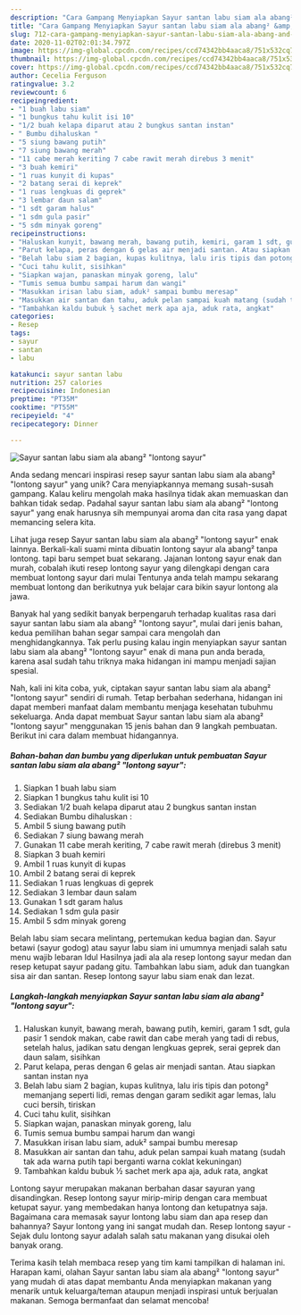 ```yaml
---
description: "Cara Gampang Menyiapkan Sayur santan labu siam ala abang² &amp;#34;lontong sayur&amp;#34; yang Lezat"
title: "Cara Gampang Menyiapkan Sayur santan labu siam ala abang² &amp;#34;lontong sayur&amp;#34; yang Lezat"
slug: 712-cara-gampang-menyiapkan-sayur-santan-labu-siam-ala-abang-and-34-lontong-sayur-and-34-yang-lezat
date: 2020-11-02T02:01:34.797Z
image: https://img-global.cpcdn.com/recipes/ccd74342bb4aaca8/751x532cq70/sayur-santan-labu-siam-ala-abang-lontong-sayur-foto-resep-utama.jpg
thumbnail: https://img-global.cpcdn.com/recipes/ccd74342bb4aaca8/751x532cq70/sayur-santan-labu-siam-ala-abang-lontong-sayur-foto-resep-utama.jpg
cover: https://img-global.cpcdn.com/recipes/ccd74342bb4aaca8/751x532cq70/sayur-santan-labu-siam-ala-abang-lontong-sayur-foto-resep-utama.jpg
author: Cecelia Ferguson
ratingvalue: 3.2
reviewcount: 6
recipeingredient:
- "1 buah labu siam"
- "1 bungkus tahu kulit isi 10"
- "1/2 buah kelapa diparut atau 2 bungkus santan instan"
- " Bumbu dihaluskan "
- "5 siung bawang putih"
- "7 siung bawang merah"
- "11 cabe merah keriting 7 cabe rawit merah direbus 3 menit"
- "3 buah kemiri"
- "1 ruas kunyit di kupas"
- "2 batang serai di keprek"
- "1 ruas lengkuas di geprek"
- "3 lembar daun salam"
- "1 sdt garam halus"
- "1 sdm gula pasir"
- "5 sdm minyak goreng"
recipeinstructions:
- "Haluskan kunyit, bawang merah, bawang putih, kemiri, garam 1 sdt, gula pasir 1 sendok makan, cabe rawit dan cabe merah yang tadi di rebus, setelah halus, jadikan satu dengan lengkuas geprek, serai geprek dan daun salam, sisihkan"
- "Parut kelapa, peras dengan 6 gelas air menjadi santan. Atau siapkan santan instan nya"
- "Belah labu siam 2 bagian, kupas kulitnya, lalu iris tipis dan potong² memanjang seperti lidi, remas dengan garam sedikit agar lemas, lalu cuci bersih, tiriskan"
- "Cuci tahu kulit, sisihkan"
- "Siapkan wajan, panaskan minyak goreng, lalu"
- "Tumis semua bumbu sampai harum dan wangi"
- "Masukkan irisan labu siam, aduk² sampai bumbu meresap"
- "Masukkan air santan dan tahu, aduk pelan sampai kuah matang (sudah tak ada warna putih tapi berganti warna coklat kekuningan)"
- "Tambahkan kaldu bubuk ½ sachet merk apa aja, aduk rata, angkat"
categories:
- Resep
tags:
- sayur
- santan
- labu

katakunci: sayur santan labu 
nutrition: 257 calories
recipecuisine: Indonesian
preptime: "PT35M"
cooktime: "PT55M"
recipeyield: "4"
recipecategory: Dinner

---
```



![Sayur santan labu siam ala abang² &#34;lontong sayur&#34;](https://img-global.cpcdn.com/recipes/ccd74342bb4aaca8/751x532cq70/sayur-santan-labu-siam-ala-abang-lontong-sayur-foto-resep-utama.jpg)

Anda sedang mencari inspirasi resep sayur santan labu siam ala abang² &#34;lontong sayur&#34; yang unik? Cara menyiapkannya memang susah-susah gampang. Kalau keliru mengolah maka hasilnya tidak akan memuaskan dan bahkan tidak sedap. Padahal sayur santan labu siam ala abang² &#34;lontong sayur&#34; yang enak harusnya sih mempunyai aroma dan cita rasa yang dapat memancing selera kita.

Lihat juga resep Sayur santan labu siam ala abang² &#34;lontong sayur&#34; enak lainnya. Berkali-kali suami minta dibuatin lontong sayur ala abang² tanpa lontong. tapi baru sempet buat sekarang. Jajanan lontong sayur enak dan murah, cobalah ikuti resep lontong sayur yang dilengkapi dengan cara membuat lontong sayur dari mulai Tentunya anda telah mampu sekarang membuat lontong dan berikutnya yuk belajar cara bikin sayur lontong ala jawa.

Banyak hal yang sedikit banyak berpengaruh terhadap kualitas rasa dari sayur santan labu siam ala abang² &#34;lontong sayur&#34;, mulai dari jenis bahan, kedua pemilihan bahan segar sampai cara mengolah dan menghidangkannya. Tak perlu pusing kalau ingin menyiapkan sayur santan labu siam ala abang² &#34;lontong sayur&#34; enak di mana pun anda berada, karena asal sudah tahu triknya maka hidangan ini mampu menjadi sajian spesial.


Nah, kali ini kita coba, yuk, ciptakan sayur santan labu siam ala abang² &#34;lontong sayur&#34; sendiri di rumah. Tetap berbahan sederhana, hidangan ini dapat memberi manfaat dalam membantu menjaga kesehatan tubuhmu sekeluarga. Anda dapat membuat Sayur santan labu siam ala abang² &#34;lontong sayur&#34; menggunakan 15 jenis bahan dan 9 langkah pembuatan. Berikut ini cara dalam membuat hidangannya.

<!--inarticleads1-->

##### Bahan-bahan dan bumbu yang diperlukan untuk pembuatan Sayur santan labu siam ala abang² &#34;lontong sayur&#34;:

1. Siapkan 1 buah labu siam
1. Siapkan 1 bungkus tahu kulit isi 10
1. Sediakan 1/2 buah kelapa diparut atau 2 bungkus santan instan
1. Sediakan  Bumbu dihaluskan :
1. Ambil 5 siung bawang putih
1. Sediakan 7 siung bawang merah
1. Gunakan 11 cabe merah keriting, 7 cabe rawit merah (direbus 3 menit)
1. Siapkan 3 buah kemiri
1. Ambil 1 ruas kunyit di kupas
1. Ambil 2 batang serai di keprek
1. Sediakan 1 ruas lengkuas di geprek
1. Sediakan 3 lembar daun salam
1. Gunakan 1 sdt garam halus
1. Sediakan 1 sdm gula pasir
1. Ambil 5 sdm minyak goreng


Belah labu siam secara melintang, pertemukan kedua bagian dan. Sayur betawi (sayur godog) atau sayur labu siam ini umumnya menjadi salah satu menu wajib lebaran Idul Hasilnya jadi ala ala resep lontong sayur medan dan resep ketupat sayur padang gitu. Tambahkan labu siam, aduk dan tuangkan sisa air dan santan. Resep lontong sayur labu siam enak dan lezat. 

<!--inarticleads2-->

##### Langkah-langkah menyiapkan Sayur santan labu siam ala abang² &#34;lontong sayur&#34;:

1. Haluskan kunyit, bawang merah, bawang putih, kemiri, garam 1 sdt, gula pasir 1 sendok makan, cabe rawit dan cabe merah yang tadi di rebus, setelah halus, jadikan satu dengan lengkuas geprek, serai geprek dan daun salam, sisihkan
1. Parut kelapa, peras dengan 6 gelas air menjadi santan. Atau siapkan santan instan nya
1. Belah labu siam 2 bagian, kupas kulitnya, lalu iris tipis dan potong² memanjang seperti lidi, remas dengan garam sedikit agar lemas, lalu cuci bersih, tiriskan
1. Cuci tahu kulit, sisihkan
1. Siapkan wajan, panaskan minyak goreng, lalu
1. Tumis semua bumbu sampai harum dan wangi
1. Masukkan irisan labu siam, aduk² sampai bumbu meresap
1. Masukkan air santan dan tahu, aduk pelan sampai kuah matang (sudah tak ada warna putih tapi berganti warna coklat kekuningan)
1. Tambahkan kaldu bubuk ½ sachet merk apa aja, aduk rata, angkat


Lontong sayur merupakan makanan berbahan dasar sayuran yang disandingkan. Resep lontong sayur mirip-mirip dengan cara membuat ketupat sayur. yang membedakan hanya lontong dan ketupatnya saja. Bagaimana cara memasak sayur lontong labu siam dan apa resep dan bahannya? Sayur lontong yang ini sangat mudah dan. Resep lontong sayur - Sejak dulu lontong sayur adalah salah satu makanan yang disukai oleh banyak orang. 

Terima kasih telah membaca resep yang tim kami tampilkan di halaman ini. Harapan kami, olahan Sayur santan labu siam ala abang² &#34;lontong sayur&#34; yang mudah di atas dapat membantu Anda menyiapkan makanan yang menarik untuk keluarga/teman ataupun menjadi inspirasi untuk berjualan makanan. Semoga bermanfaat dan selamat mencoba!
